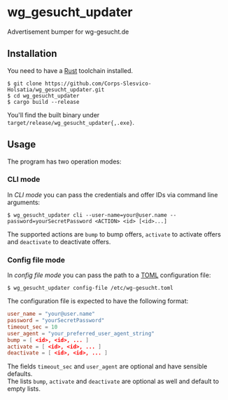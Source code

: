 # wg_gesucht_updater
Advertisement bumper for wg-gesucht.de

## Installation
You need to have a [Rust](https://www.rust-lang.org/) toolchain installed.
```commandline
$ git clone https://github.com/Corps-Slesvico-Holsatia/wg_gesucht_updater.git
$ cd wg_gesucht_updater
$ cargo build --release
```
You'll find the built binary under `target/release/wg_gesucht_updater{,.exe}`.

## Usage
The program has two operation modes:

### CLI mode
In *CLI mode* you can pass the credentials and offer IDs via command line arguments:
```commandline
$ wg_gesucht_updater cli --user-name=your@user.name --password=yourSecretPassword <ACTION> <id> [<id>...]
```
The supported actions are `bump` to bump offers, `activate` to activate offers and `deactivate` to deactivate offers.

### Config file mode
In *config file mode* you can pass the path to a [TOML](https://toml.io/en/) configuration file:
```commandline
$ wg_gesucht_updater config-file /etc/wg-gesucht.toml
```
The configuration file is expected to have the following format:
```toml
user_name = "your@user.name"
password = "yourSecretPassword"
timeout_sec = 10
user_agent = "your_preferred_user_agent_string"
bump = [ <id>, <id>, ... ]
activate = [ <id>, <id>, ... ]
deactivate = [ <id>, <id>, ... ]
```
The fields `timeout_sec` and `user_agent` are optional and have sensible defaults.  
The lists `bump`, `activate` and `deactivate` are optional as well and default to empty lists.